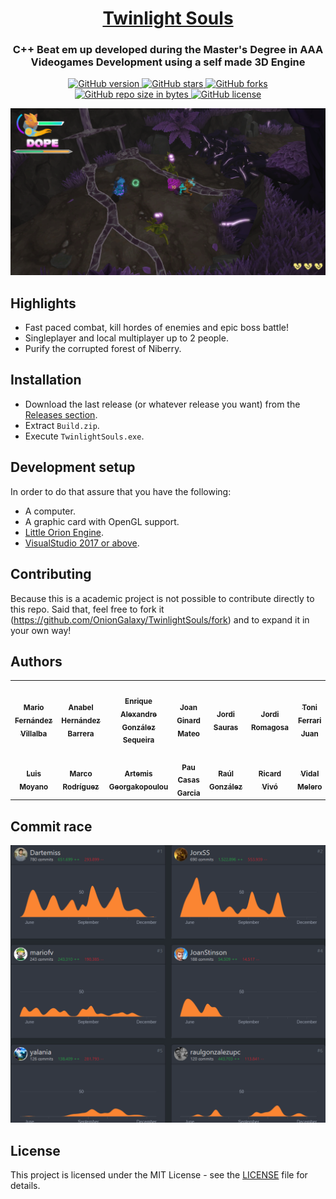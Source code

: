 <h1 align="center" style="border-bottom: none;">
  <a href="https://github.com/OnionGalaxy/TwinlightSouls/">Twinlight Souls</a>
</h1>
<h3 align="center">C++ Beat em up developed during the Master's Degree in AAA Videogames Development using a self made 3D Engine</h3>
<p align="center">
  <a href="https://github.com/OnionGalaxy/TwinlightSouls/releases/">
    <img alt="GitHub version" src="https://img.shields.io/github/v/release/OnionGalaxy/TwinlightSouls?include_prereleases">
  </a>
  <a href="https://github.com/OnionGalaxy/TwinlightSouls/stargazers/">
    <img alt="GitHub stars" src="https://img.shields.io/github/stars/OnionGalaxy/TwinlightSouls.svg">
  </a>
  <a href="https://github.com/OnionGalaxy/TwinlightSouls/network/">
    <img alt="GitHub forks" src="https://img.shields.io/github/forks/OnionGalaxy/TwinlightSouls.svg">
  </a>
  <a href="https://github.com/OnionGalaxy/TwinlightSouls/">
    <img alt="GitHub repo size in bytes" src="https://img.shields.io/github/repo-size/OnionGalaxy/TwinlightSouls.svg">
  </a>
  <a href="https://github.com/OnionGalaxy/TwinlightSouls/blob/develop/LICENSE">
    <img alt="GitHub license" src="https://img.shields.io/github/license/OnionGalaxy/TwinlightSouls.svg">
  </a>
</p>

![](https://github.com/OnionGalaxy/TwinlightSouls/blob/develop/Media/twinlight_souls.png)

## Highlights
- Fast paced combat, kill hordes of enemies and epic boss battle!
- Singleplayer and local multiplayer up to 2 people.
- Purify the corrupted forest of Niberry.

## Installation
- Download the last release (or whatever release you want) from the [Releases section](https://github.com/OnionGalaxy/TwinlightSouls/releases).
- Extract `Build.zip`.
- Execute `TwinlightSouls.exe`.

## Development setup
In order to do that assure that you have the following:
- A computer.
- A graphic card with OpenGL support.
- [Little Orion Engine](https://github.com/OnionGalaxy/LittleOrionEngine).
- [VisualStudio 2017 or above](https://visualstudio.microsoft.com/es/).

## Contributing
Because this is a academic project is not possible to contribute directly to this repo. Said that, feel free to fork it (<https://github.com/OnionGalaxy/TwinlightSouls/fork>) and to expand it in your own way!

## Authors
<table>
  <tr>
    <td align="center"><a href="https://github.com/mariofv"><img src="https://avatars2.githubusercontent.com/u/17348688?v=4" width="100px;" alt=""/><br /><sub><b>Mario Fernández Villalba</b></sub></a><br /></td>
    <td align="center"><a href="https://github.com/yalania"><img src="https://avatars2.githubusercontent.com/u/48101863?v=4" width="100px;" alt=""/><br /><sub><b>Anabel Hernández Barrera</b></sub></a><br /></td>  
    <td align="center"><a href="https://github.com/Dartemiss"><img src="https://avatars2.githubusercontent.com/u/18176345?v=4" width="100px;" alt=""/><br /><sub><b>Enrique Alexandre González Sequeira</b></sub></a><br /></td>
    <td align="center"><a href="https://github.com/JoanStinson"><img src="https://avatars2.githubusercontent.com/u/24247839?v=4" width="100px;" alt=""/><br /><sub><b>Joan Ginard Mateo</b></sub></a><br /></td>
    <td align="center"><a href="https://github.com/JorxSS"><img src="https://avatars2.githubusercontent.com/u/49075678?v=4" width="100px;" alt=""/><br /><sub><b>Jordi Sauras</b></sub></a><br /></td>
    <td align="center"><a href="https://github.com/JordiRomagosa"><img src="https://avatars2.githubusercontent.com/u/9912719?v=4" width="100px;" alt=""/><br /><sub><b>Jordi Romagosa</b></sub></a><br /></td>
    <td align="center"><a href="https://github.com/Kibium"><img src="https://avatars2.githubusercontent.com/u/24247683?v=4" width="100px;" alt=""/><br /><sub><b>Toni Ferrari Juan</b></sub></a><br /></td>
 </tr>
 <tr>
     <td align="center"><a href="https://github.com/luismoyano"><img src="https://avatars2.githubusercontent.com/u/39064112?v=4" width="100px;" alt=""/><br /><sub><b>Luis Moyano</b></sub></a><br /></td>
    <td align="center"><a href="https://github.com/marcorod94"><img src="https://avatars2.githubusercontent.com/u/29025282?v=4" width="100px;" alt=""/><br /><sub><b>Marco Rodríguez</b></sub></a><br /></td>  
    <td align="center"><a href="https://github.com/Misarte"><img src="https://avatars2.githubusercontent.com/u/34191130?v=4" width="100px;" alt=""/><br /><sub><b>Artemis Georgakopoulou</b></sub></a><br /></td>
    <td align="center"><a href="https://github.com/pacasasgar"><img src="https://avatars2.githubusercontent.com/u/15977683?v=4" width="100px;" alt=""/><br /><sub><b>Pau Casas Garcia</b></sub></a><br /></td>
    <td align="center"><a href="https://github.com/raulgonzalezupc"><img src="https://avatars2.githubusercontent.com/u/56253770?v=4" width="100px;" alt=""/><br /><sub><b>Raúl González</b></sub></a><br /></td>
    <td align="center"><a href="https://github.com/RickyVimon"><img src="https://avatars2.githubusercontent.com/u/33130090?v=4" width="100px;" alt=""/><br /><sub><b>Ricard Vivó</b></sub></a><br /></td>
    <td align="center"><a href="https://github.com/vidalmelero"><img src="https://avatars2.githubusercontent.com/u/43371298?v=4" width="100px;" alt=""/><br /><sub><b>Vidal Melero</b></sub></a><br /></td>
</tr>
</table>

## Commit race
![](https://github.com/OnionGalaxy/TwinlightSouls/blob/master/Media/commitrace.png)

## License
This project is licensed under the MIT License - see the [LICENSE](https://github.com/OnionGalaxy/TwinlightSouls/blob/develop/LICENSE) file for details.
